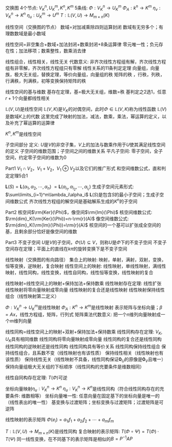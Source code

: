 交换图
4个节点: $V^n_K, U^m_K, K^n, K^m$
5条线: 
$\Phi:V^n_K\to U^m_K$
$\Phi_A:k^n\to K^m$
$\eta_v:V^n_K\to K^n$
$\eta_u:U^m_K\to U^m$
$T:\mathbb{L}(V,U)\to M_{m\times n}(K)$

线性空间（交换图的节点）
数域$=$对加减乘除四则运算封闭
数域有无穷多个；有理数数域是最小数域

线性空间$=$非空集合$+$数域$+$加法封闭$+$数乘封闭$+$8条运算律
零元唯一性；负元存在性；加法移项；数乘整性，数乘消去律

线性组合，线性相关，线性无关
代数意义: 非齐次线性方程组有解，齐次线性方程组有非零解，齐次线性方程组只有零解
线性关系的11条判定定理
向量组，向量族，极大无关组，替换定理，等价向量组，向量组的秩
矩阵的秩 ，行秩，列秩，行满秩，列满秩，初等变换保持矩阵的秩

线性空间的基与维数
基存在定理，基$=$极大无关组，维数$=$秩
基判定之2选1，任意$r+1$个向量都线性相关

$\mathbb{L}(V,U)$是线性空间
$\mathbb{L}(V,K)$是$V_K$的对偶空间，此时$\Phi\in\mathbb{L}(V,K)$称为线性函数
$\mathbb{L}(V)$是数域$K$上的代数
这里完成了映射的加法，减法，数乘，乘法，幂运算的定义，以及补充了幂运算的运算律

$K^n, K^m$是线性空间

子空间部分
定义: $U$是$V$的非空子集，$V$上的加法与数乘作用于$U$使其满足线性空间的定义
子空间的维数范围；子空间之间的维数关系
平凡子空间: 零子空间，全子空间，约定零子空间的维数为0

Part1 $V_1\cap V_2$，$V_1+V_2$，$V_1\oplus V_2$以及它们的推广形式
和空间维数公式，直和判定定理5合1

$\mathbf{L}(S)=\mathbf{L}(\alpha_1,\alpha_2,\cdots,\alpha_n)$
$=\mathbf{L}(\alpha_{i_1},\alpha_{i_2},\cdots,\alpha_{i_r})$
生成子空间元素形式: $\sum\limits_{i=1}^m\lambda_i\alpha_i$
$\mathbf{L}(S)$是包含$S$的最小子空间；生成子空间维数公式
齐次线性方程组的解空间是基础解系生成的$K^n$的子空间

Part2 核空间$\rm{Ker}(\Phi)$，像空间$\rm{Im}(\Phi)$
核空间维数公式: $\rm{dim}_K(\rm{Ker}(\Phi))=n-\rm{r}(A)$
像空间维数公式: $\rm{dim}_K(\rm{Im}(\Phi))=\rm{r}(A)$
核空间的一个基可以扩张成全空间的基，且剩余部分恰好是像空间的维数

Part3 不变子空间
$U$是$V$的子空间，$\Phi(U)\subseteq V$，则称$U$是$\Phi$下的不变子空间
不变子空间存在定理；平面上的直线在$k\pi$的旋转变换下是不变子空间

线性映射（交换图的有向路径）
集合上的映射: 映射，单射，满射，双射，变换，恒等变换，逆映射，复合映射
线性空间上的映射: 线性映射，单线性映射，满线性映射，线性同构，线性变换，线性自同构，线性恒等变换，线性映射的复合

线性映射$=$线性空间上的映射$+$保持加法$+$保持数乘
线性映射存在定理: 线性扩张
线性映射将零向量映射成零向量
线性映射的复合还是线性映射
线性映射保持线性组合（线性映射第二定义）

$\Phi:V^n_K\to U^m_K$是线性映射
$\Phi_A:K^n\to K^m$是线性映射
表示矩阵与坐标向量；$\beta=Ax$，线性方程组，矩阵，行列式
矩阵乘法代数意义: 把一个$n$维列向量映射成一个$m$维列向量

线性同构$=$线性空间上的映射$+$双射$+$保持加法$+$保持数乘
线性同构存在定理: $V_K, U_K$具有相同维数
线性同构将零向量映射成零向量
线性同构的复合还是线性同构
线性同构的逆映射还是线性同构
线性同构具有等价关系
线性同构保持线性组合
   保持线性组合，且系数不变（线性映射也有该性质）
   保持线性相关（线性映射也有该性质）
   保持线性无关（线性映射不具备，线性同构保证$\mathbf{0}_U$的原像是$\mathbf{0}_V$且唯一）
   保持向量组极大无关组的下标顺序（线性同构的充要条件是维数相同）

线性自同构存在定理: $T(\Phi)$可逆

坐标向量映射$\eta_u:V^n_K\to K^n$
$\eta_u:V^n_K\to K^n$是线性同构（符合线性同构存在的充要条件: 维数相等）
坐标向量唯一性: 任意向量在固定基下的坐标向量是唯一的（线性表出的唯一性）
基变换与过渡矩阵；坐标变换与过渡矩阵；过渡矩阵是可逆阵

线性映射的表示矩阵
$\Phi(e_i)=a_{1i}f_1+a_{2i}f_2+\cdots+a_{mi}f_m$

$T:\mathbb{L}(V,U)\to M_{m\times n}(K)$是线性同构
复合映射的表示矩阵: $T(\Phi\circ\Psi)=T(\Phi)\cdot T(\Psi)$
同一线性变换，在不同基下的表示矩阵是相似的$B=P^{-1}A P$
